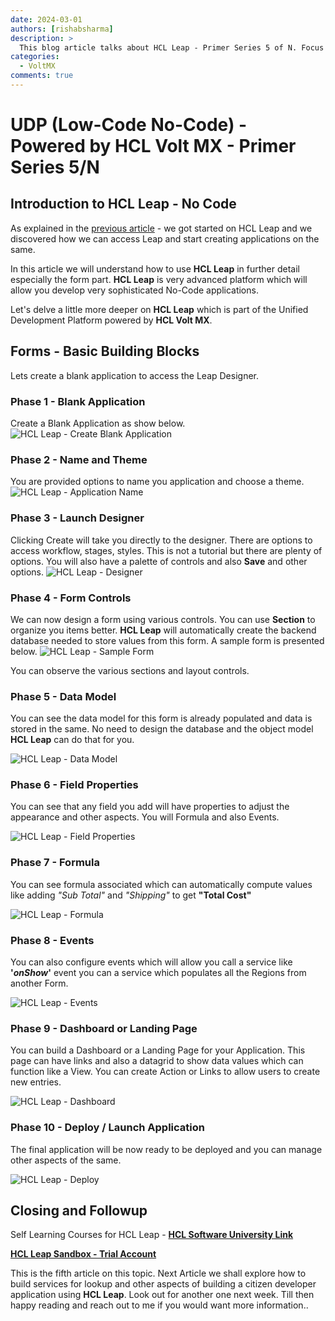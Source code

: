 ```yaml
---
date: 2024-03-01
authors: [rishabsharma]
description: >
  This blog article talks about HCL Leap - Primer Series 5 of N. Focus on HCL Leap
categories:
  - VoltMX
comments: true
---
```


# **UDP (Low-Code No-Code) - Powered by HCL Volt MX - Primer Series 5/N**

## **Introduction to HCL Leap - No Code**

As explained in the [previous article](https://blog.cloudcollabdevtech.com/blog/2024/02/15/udp-low-code-no-code---powered-by-hcl-volt-mx---primer-series-4--n.html) - we got started on HCL Leap and we discovered how we can access Leap and start creating applications on the same.

In this article we will understand how to use **HCL Leap** in further detail especially the form part. **HCL Leap** is very advanced platform which will allow you develop very sophisticated No-Code applications.

Let's delve a little more deeper on **HCL Leap** which is part of the Unified Development Platform powered by **HCL Volt MX**.

<!-- more -->

## **Forms - Basic Building Blocks**

Lets create a blank application to access the Leap Designer.

### **Phase 1 - Blank Application**

Create a Blank Application as show below.
![HCL Leap - Create Blank Application](assets/images/leap5/leap1.png "HCL Leap - Create Blank Application")

### **Phase 2 - Name and Theme**

You are provided options to name you application and choose a theme.
![HCL Leap - Application Name](assets/images/leap5/leap2.png "HCL Leap - Application Name")

### **Phase 3 - Launch Designer**

Clicking Create will take you directly to the designer. There are options to access workflow, stages, styles. This is not a tutorial but there are plenty of options. You will also have a palette of controls and also **Save** and other options.
![HCL Leap - Designer](assets/images/leap5/leap3.png "HCL Leap - Designer")

### **Phase 4 - Form Controls**

We can now design a form using various controls. You can use **Section** to organize you items better. **HCL Leap** will automatically create the backend database needed to store values from this form. A sample form is presented below.
![HCL Leap - Sample Form](assets/images/leap5/leap4.png "HCL Leap - Sample Form")

You can observe the various sections and layout controls.

### **Phase 5 - Data Model**

You can see the data model for this form is already populated and data is stored in the same. No need to design the database and the object model **HCL Leap** can do that for you.

![HCL Leap - Data Model](assets/images/leap5/leap5.png "HCL Leap - Data Model")

### **Phase 6 - Field Properties**

You can see that any field you add will have properties to adjust the appearance and other aspects. You will Formula and also Events.

![HCL Leap - Field Properties](assets/images/leap5/leap6.png "HCL Leap - Field Properties")

### **Phase 7 - Formula**

You can see formula associated which can automatically compute values like adding _"Sub Total"_ and _"Shipping"_ to get **"Total Cost"**

![HCL Leap - Formula](assets/images/leap5/leap7.png "HCL Leap - Formula")

### **Phase 8 - Events**

You can also configure events which will allow you call a service like **'_onShow_'** event you can a service which populates all the Regions from another Form.

![HCL Leap - Events](assets/images/leap5/leap8.png "HCL Leap - Events")

### **Phase 9 - Dashboard or Landing Page**

You can build a Dashboard or a Landing Page for your Application. This page can have links and also a datagrid to show data values which can function like a View. You can create Action or Links to allow users to create new entries.

![HCL Leap - Dashboard](assets/images/leap5/leap9.png "HCL Leap - Dashboard")

### **Phase 10 - Deploy / Launch Application**

The final application will be now ready to be deployed and you can manage other aspects of the same.

![HCL Leap - Deploy](assets/images/leap5/leap10.png "HCL Leap - Deploy")

## **Closing and Followup**

Self Learning Courses for HCL Leap - [**HCL Software University Link**](https://hclsoftwareu.hcltechsw.com/hcl-leap)

[**HCL Leap Sandbox - Trial Account**](https://leapsandbox.hclpnp.com/leap-mx/)

This is the fifth article on this topic. Next Article we shall explore how to build services for lookup and other aspects of building a citizen developer application using **HCL Leap**. Look out for another one next week. Till then happy reading and reach out to me if you would want more information..
